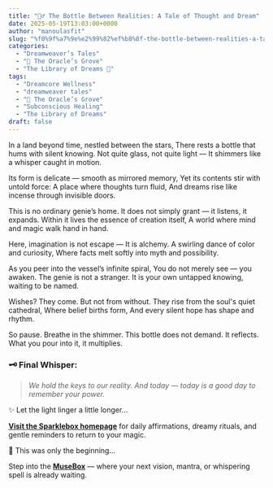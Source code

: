 ```yaml
---
title: "🧞‍♂️ The Bottle Between Realities: A Tale of Thought and Dream"
date: 2025-05-19T13:03:00+0000
author: "manoulasfit"
slug: "%f0%9f%a7%9e%e2%99%82%ef%b8%8f-the-bottle-between-realities-a-tale-of-thought-and-dream"
categories:
  - "Dreamweaver’s Tales"
  - "🔮 The Oracle’s Grove"
  - "The Library of Dreams 📜"
tags:
  - "Dreamcore Wellness"
  - "dreamweaver tales"
  - "🔮 The Oracle’s Grove"
  - "Subconscious Healing"
  - "The Library of Dreams"
draft: false
---
```

In a land beyond time, nestled between the stars,
There rests a bottle that hums with silent knowing.
Not quite glass, not quite light —
It shimmers like a whisper caught in motion.

Its form is delicate — smooth as mirrored memory,
Yet its contents stir with untold force:
A place where thoughts turn fluid,
And dreams rise like incense through invisible doors.

This is no ordinary genie’s home.
It does not simply grant — it listens, it expands.
Within it lives the essence of creation itself,
A world where mind and magic walk hand in hand.

Here, imagination is not escape —
It is alchemy.
A swirling dance of color and curiosity,
Where facts melt softly into myth and possibility.

As you peer into the vessel’s infinite spiral,
You do not merely see — you awaken.
The genie is not a stranger.
It is your own untapped knowing, waiting to be named.

Wishes? They come. But not from without.
They rise from the soul's quiet cathedral,
Where belief births form,
And every silent hope has shape and rhythm.

So pause.
Breathe in the shimmer.
This bottle does not demand. It reflects.
What you pour into it, it multiplies.

### 🗝️ Final Whisper:

> *We hold the keys to our reality.*
*And today — today is a good day to remember your power.*

✨ Let the light linger a little longer...

[**Visit the Sparklebox homepage**](https://sparklebox.blog) for daily affirmations, dreamy rituals, and gentle reminders to return to your magic.

💭 This was only the beginning...

Step into the [**MuseBox**](https://sparklebox.blog/tag/musebox) — where your next vision, mantra, or whispering spell is already waiting.
